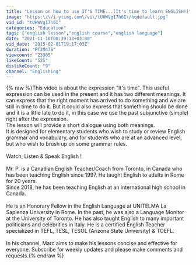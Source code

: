 ```yaml
---
title: "Lesson on how to use IT'S TIME...(It's time to learn ENGLISH!)"
image: "https:\/\/i.ytimg.com\/vi\/tUHWVg17h6I\/hqdefault.jpg"
vid_id: "tUHWVg17h6I"
categories: "Education"
tags: ["english lesson","english course","english language"]
date: "2021-11-10T08:39:13+03:00"
vid_date: "2015-02-01T19:17:03Z"
duration: "PT3M47S"
viewcount: "23305"
likeCount: "525"
dislikeCount: "9"
channel: "Englishing"
---
```

{% raw %}This video is about the expression &quot;It's time&quot;. This useful expression can be used in the present and it has two different meanings. It can express that the right moment has arrived to do something and we are still in time to do it. But it could also express that something should be done and it is a little late to do it, in this case we use the past subjunctive (simple) right after the expression.<br />The lesson will provide a short dialogue using both meanings.<br />It is designed for elementary students who wish to study or review English grammar and vocabulary, and for students who are at an advanced level, but who wish to brush up on some grammar rules. <br /><br />Watch, Listen &amp; Speak English !<br /><br />Mr. P. is a Canadian English Teacher/Coach from Toronto, in Canada who has been teaching English since 1997. He taught English to adults in Rome for 20 years. <br />Since 2018, he has been teaching English at an international high school in Canada.<br /><br />He is an Honorary Fellow in the English Language at UNITELMA La Sapienza University in Rome. In the past, he was also a Language Monitor at the University of Toronto. He has also taught English to many important politicians and celebrities in Italy. He is a certified English Teacher specialized in TEFL, TESL, TESOL (Arizona State University) &amp; TOEFL. <br /><br />In his channel, Marc aims to make his lessons concise and effective for everyone. Subscribe for weekly updates and please make comments and requests.{% endraw %}
